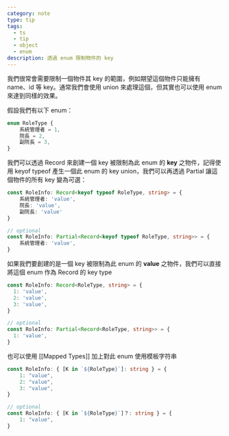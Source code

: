 ```yaml
---
category: note
type: tip
tags:
  - ts
  - tip
  - object
  - enum
description: 透過 enum 限制物件的 key
---
```

我們很常會需要限制一個物件其 key 的範圍，例如期望這個物件只能擁有 name、id 等 key。通常我們會使用 union 來處理這個，但其實也可以使用 enum 來達到同樣的效果。

假設我們有以下 enum：
```ts
enum RoleType {
	系統管理者 = 1,
	院長 = 2,
	副院長 = 3,
}
```

我們可以透過 Record 來創建一個 key 被限制為此 enum 的 **key** 之物件，記得使用 keyof typeof 產生一個此 enum 的 key union，我們可以再透過 Partial 讓這個物件的所有 key 變為可選：
```ts
const RoleInfo: Record<keyof typeof RoleType, string> = {
	系統管理者: 'value',
	院長: 'value',
	副院長: 'value'
}

// optional
const RoleInfo: Partial<Record<keyof typeof RoleType, string>> = {
	系統管理者: 'value',
}
```

如果我們要創建的是一個 key 被限制為此 enum 的 **value** 之物件，我們可以直接將這個 enum 作為 Record 的 key type
```ts
const RoleInfo: Record<RoleType, string> = {
  1: 'value',
  2: 'value',
  3: 'value',
}

// optional
const RoleInfo: Partial<Record<RoleType, string>> = {
  1: 'value',
}
```

也可以使用 [[Mapped Types]] 加上對此 enum 使用模板字符串
```ts
const RoleInfo: { [K in `${RoleType}`]: string } = {
	1: "value",
	2: "value",
	3: "value",
}

// optional
const RoleInfo: { [K in `${RoleType}`]？: string } = {
	1: "value",
}
```